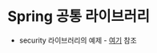 # Spring 공통 라이브러리

- security 라이브러리의 예제 - [여기](https://github.com/keencho/spring/tree/master/security) 참조